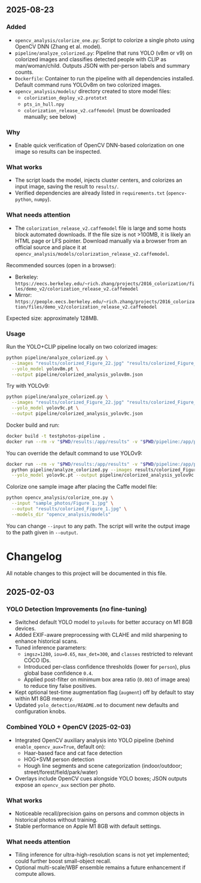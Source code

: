 ## 2025-08-23

### Added
- `opencv_analysis/colorize_one.py`: Script to colorize a single photo using OpenCV DNN (Zhang et al. model).
- `pipeline/analyze_colorized.py`: Pipeline that runs YOLO (v8m or v9) on colorized images and classifies detected people with CLIP as man/woman/child. Outputs JSON with per-person labels and summary counts.
- `Dockerfile`: Container to run the pipeline with all dependencies installed. Default command runs YOLOv8m on two colorized images.
- `opencv_analysis/models/` directory created to store model files:
  - `colorization_deploy_v2.prototxt`
  - `pts_in_hull.npy`
  - `colorization_release_v2.caffemodel` (must be downloaded manually; see below)

### Why
- Enable quick verification of OpenCV DNN-based colorization on one image so results can be inspected.

### What works
- The script loads the model, injects cluster centers, and colorizes an input image, saving the result to `results/`.
- Verified dependencies are already listed in `requirements.txt` (`opencv-python`, `numpy`).

### What needs attention
- The `colorization_release_v2.caffemodel` file is large and some hosts block automated downloads. If the file size is not >100MB, it is likely an HTML page or LFS pointer. Download manually via a browser from an official source and place it at `opencv_analysis/models/colorization_release_v2.caffemodel`.

Recommended sources (open in a browser):
- Berkeley: `https://eecs.berkeley.edu/~rich.zhang/projects/2016_colorization/files/demo_v2/colorization_release_v2.caffemodel`
- Mirror: `https://people.eecs.berkeley.edu/~rich.zhang/projects/2016_colorization/files/demo_v2/colorization_release_v2.caffemodel`

Expected size: approximately 128MB.

### Usage
Run the YOLO+CLIP pipeline locally on two colorized images:

```bash
python pipeline/analyze_colorized.py \
  --images "results/colorized_Figure_22.jpg" "results/colorized_Figure_1.jpg" \
  --yolo_model yolov8m.pt \
  --output pipeline/colorized_analysis_yolov8m.json
```

Try with YOLOv9:

```bash
python pipeline/analyze_colorized.py \
  --images "results/colorized_Figure_22.jpg" "results/colorized_Figure_1.jpg" \
  --yolo_model yolov9c.pt \
  --output pipeline/colorized_analysis_yolov9c.json
```

Docker build and run:

```bash
docker build -t testphotos-pipeline .
docker run --rm -v "$PWD/results:/app/results" -v "$PWD/pipeline:/app/pipeline" testphotos-pipeline
```

You can override the default command to use YOLOv9:

```bash
docker run --rm -v "$PWD/results:/app/results" -v "$PWD/pipeline:/app/pipeline" testphotos-pipeline \
  python pipeline/analyze_colorized.py --images results/colorized_Figure_22.jpg results/colorized_Figure_1.jpg \
  --yolo_model yolov9c.pt --output pipeline/colorized_analysis_yolov9c.json
```

Colorize one sample image after placing the Caffe model file:

```bash
python opencv_analysis/colorize_one.py \
  --input "sample_photos/Figure 1.jpg" \
  --output "results/colorized_Figure_1.jpg" \
  --models_dir "opencv_analysis/models"
```

You can change `--input` to any path. The script will write the output image to the path given in `--output`.

# Changelog

All notable changes to this project will be documented in this file.

## 2025-02-03

### YOLO Detection Improvements (no fine-tuning)

- Switched default YOLO model to `yolov8s` for better accuracy on M1 8GB devices.
- Added EXIF-aware preprocessing with CLAHE and mild sharpening to enhance historical scans.
- Tuned inference parameters:
  - `imgsz=1280`, `iou=0.65`, `max_det=300`, and `classes` restricted to relevant COCO IDs.
  - Introduced per-class confidence thresholds (lower for `person`), plus global base confidence `0.4`.
  - Applied post-filter on minimum box area ratio (`0.003` of image area) to reduce tiny false positives.
- Kept optional test-time augmentation flag (`augment`) off by default to stay within M1 8GB memory.
- Updated `yolo_detection/README.md` to document new defaults and configuration knobs.

### Combined YOLO + OpenCV (2025-02-03)
- Integrated OpenCV auxiliary analysis into YOLO pipeline (behind `enable_opencv_aux=True`, default on):
  - Haar-based face and cat face detection
  - HOG+SVM person detection
  - Hough line segments and scene categorization (indoor/outdoor; street/forest/field/park/water)
- Overlays include OpenCV cues alongside YOLO boxes; JSON outputs expose an `opencv_aux` section per photo.

### What works
- Noticeable recall/precision gains on persons and common objects in historical photos without training.
- Stable performance on Apple M1 8GB with default settings.

### What needs attention
- Tiling inference for ultra-high-resolution scans is not yet implemented; could further boost small-object recall.
- Optional multi-scale/WBF ensemble remains a future enhancement if compute allows.


